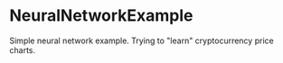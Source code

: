 # NeuralNetworkExample
Simple neural network example. Trying to "learn" cryptocurrency price charts. 
